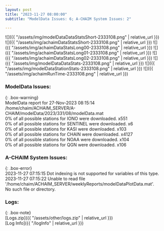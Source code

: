 ```yaml
---
layout: post
title: "2023-11-27 08:00:00"
subtitle: "ModelData Issues: 6; A-CHAIM System Issues: 2"

---
```


![]({{ "/assets/img/modelDataDataStatsShort-2333108.png" | relative_url }})
![]({{ "/assets/img/achaimDataStatsShort-2333108.png" | relative_url }})
![]({{ "/assets/img/achaimDataStatsLong00-2333108.png" | relative_url }})
![]({{ "/assets/img/achaimDataStatsLong01-2333108.png" | relative_url }})
![]({{ "/assets/img/achaimDataStatsLong02-2333108.png" | relative_url }})
![]({{ "/assets/img/modelDataDataStats-2333108.png" | relative_url }})
![]({{ "/assets/img/modelDataStationStats-2333108.png" | relative_url }})
![]({{ "/assets/img/achaimRunTime-2333108.png" | relative_url }})


### ModelData Issues:  
  
{: .box-warning}  
 ModelData report for 27-Nov-2023 08:15:14   
 /home/chaim/ACHAIM_SERVER/A-CHAIM/modelData/2023/331/08/modelData.mat   
 0% of all possible stations for IONO were downloaded. x551   
 0% of all possible stations for SENTINEL were downloaded. x6   
 0% of all possible stations for KASI were downloaded. x103   
 0% of all possible stations for CHAIN were downloaded. x4127   
 0% of all possible stations for NOAA were downloaded. x104   
 0% of all possible stations for QGN were downloaded. x106   
  
### A-CHAIM System Issues:  
  
{: .box-error}  
2023-11-27 07:15:15 Dot indexing is not supported for variables of this type.  
2023-11-27 07:15:22 Unable to read file '/home/chaim/ACHAIM_SERVER/weeklyReports/modelDataPlotData.mat'. No such file or directory.  

### Logs:  
  
{: .box-note}  
[Logs.zip]({{ "/assets/other/logs.zip" | relative_url }})  
[Log Info]({{ "/logInfo" | relative_url }})  
